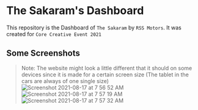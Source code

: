 # The Sakaram's Dashboard
This repository is the Dashboard of `The Sakaram` by `RSS Motors`. It was created for `Core Creative Event 2021`

## Some Screenshots
> Note: The website might look a little different that it should on some devices since it is made for a certain screen size (The tablet in the cars are always of one single size)
![Screenshot 2021-08-17 at 7 56 52 AM](https://user-images.githubusercontent.com/41034356/129654201-84e63a26-5fc8-47df-961e-51da26ead601.png)
![Screenshot 2021-08-17 at 7 57 19 AM](https://user-images.githubusercontent.com/41034356/129654237-20efbb4c-d787-4340-a54a-3a6bb0691156.png)
![Screenshot 2021-08-17 at 7 57 32 AM](https://user-images.githubusercontent.com/41034356/129654250-89573fa4-7fb2-4108-b385-615c224917c0.png)
